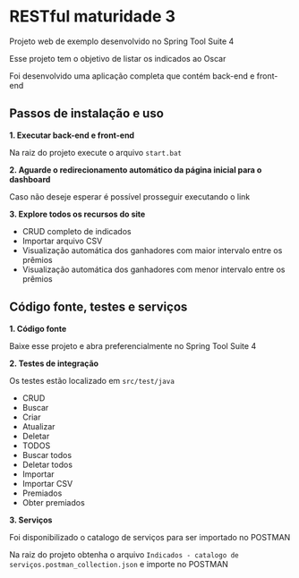 # RESTful maturidade 3
Projeto web de exemplo desenvolvido no Spring Tool Suite 4

Esse projeto tem o objetivo de listar os indicados ao Oscar

Foi desenvolvido uma aplicação completa que contém back-end e front-end

## Passos de instalação e uso

**1. Executar back-end e front-end**

Na raiz do projeto execute o arquivo `start.bat`


**2. Aguarde o redirecionamento automático da página inicial para o dashboard**

Caso não deseje esperar é possível prosseguir executando o link

**3. Explore todos os recursos do site**

- CRUD completo de indicados
- Importar arquivo CSV
- Visualização automática dos ganhadores com maior intervalo entre os prêmios 
- Visualização automática dos ganhadores com menor intervalo entre os prêmios 




## Código fonte, testes e serviços


**1. Código fonte**

Baixe esse projeto e abra preferencialmente no Spring Tool Suite 4


**2. Testes de integração**

Os testes estão localizado em `src/test/java`

- CRUD
 - Buscar
 - Criar
 - Atualizar
 - Deletar
- TODOS
 - Buscar todos
 - Deletar todos
- Importar
 - Importar CSV 
- Premiados
 - Obter premiados 

**3. Serviços**

Foi disponibilizado o catalogo de serviços para ser importado no POSTMAN 

Na raiz do projeto obtenha o arquivo `Indicados - catalogo de  serviços.postman_collection.json` e importe no POSTMAN







 

